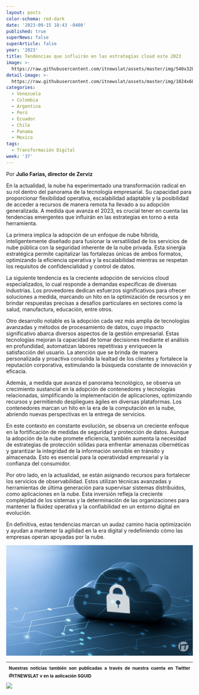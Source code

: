 ```yaml
---
layout: posts
color-schema: red-dark
date: '2023-09-15 18:43 -0400'
published: true
superNews: false
superArticle: false
year: '2023'
title: Tendencias que influirán en las estrategías cloud este 2023
image: >-
  https://raw.githubusercontent.com/itnewslat/assets/master/img/540x320/Cloud-segura-p.jpg
detail-image: >-
  https://raw.githubusercontent.com/itnewslat/assets/master/img/1024x680/Cloud-segura-g.jpg
categories:
  - Venezuela
  - Colombia
  - Argentina
  - Perú
  - Ecuador
  - Chile
  - Panama
  - Mexico
tags:
  - Transformación Digital
week: '37'
---
```

Por **Julio Farias, director de Zerviz**

En la actualidad, la nube ha experimentado una transformación radical en su rol dentro del panorama de la tecnología empresarial. Su capacidad para proporcionar flexibilidad operativa, escalabilidad adaptable y la posibilidad de acceder a recursos de manera remota ha llevado a su adopción generalizada. A medida que avanza el 2023, es crucial tener en cuenta las tendencias emergentes que influirán en las estrategias en torno a esta herramienta.

La primera implica la adopción de un enfoque de nube híbrida, inteligentemente diseñado para fusionar la versatilidad de los servicios de nube pública con la seguridad inherente de la nube privada. Esta sinergia estratégica permite capitalizar las fortalezas únicas de ambos formatos, optimizando la eficiencia operativa y la escalabilidad mientras se respetan los requisitos de confidencialidad y control de datos.

La siguiente tendencia es la creciente adopción de servicios cloud especializados, lo cual responde a demandas específicas de diversas industrias. Los proveedores dedican esfuerzos significativos para ofrecer soluciones a medida, marcando un hito en la optimización de recursos y en brindar respuestas precisas a desafíos particulares en sectores como la salud, manufactura, educación, entre otros.

Otro desarrollo notable es la adopción cada vez más amplia de tecnologías avanzadas y métodos de procesamiento de datos, cuyo impacto significativo abarca diversos aspectos de la gestión empresarial. Estas tecnologías mejoran la capacidad de tomar decisiones mediante el análisis en profundidad, automatizan labores repetitivas y enriquecen la satisfacción del usuario. La atención que se brinda de manera personalizada y proactiva consolida la lealtad de los clientes y fortalece la reputación corporativa, estimulando la búsqueda constante de innovación y eficacia.

Además, a medida que avanza el panorama tecnológico, se observa un crecimiento sustancial en la adopción de contenedores y tecnologías relacionadas, simplificando la implementación de aplicaciones, optimizando recursos y permitiendo despliegues ágiles en diversas plataformas. Los contenedores marcan un hito en la era de la computación en la nube, abriendo nuevas perspectivas en la entrega de servicios.

En este contexto en constante evolución, se observa un creciente enfoque en la fortificación de medidas de seguridad y protección de datos. Aunque la adopción de la nube promete eficiencia, también aumenta la necesidad de estrategias de protección sólidas para enfrentar amenazas cibernéticas y garantizar la integridad de la información sensible en tránsito y almacenada. Esto es esencial para la operatividad empresarial y la confianza del consumidor.

Por otro lado, en la actualidad, se están asignando recursos para fortalecer los servicios de observabilidad. Estos utilizan técnicas avanzadas y herramientas de última generación para supervisar sistemas distribuidos, como aplicaciones en la nube. Esta inversión refleja la creciente complejidad de los sistemas y la determinación de las organizaciones para mantener la fluidez operativa y la confiabilidad en un entorno digital en evolución.

En definitiva, estas tendencias marcan un audaz camino hacia optimización y ayudan a mantener la agilidad en la era digital y redefiniendo cómo las empresas operan apoyadas por la nube.

![](https://raw.githubusercontent.com/itnewslat/assets/master/img/540x320/Cloud-segura-p.jpg)

<table style="height: 42px;" width="569">
<tbody>
<tr>
<td style="text-align: justify;"><sub><strong>Nuestras noticias también son publicadas a través de nuestra cuenta en Twitter <a href="https://twitter.com/itnewslat?lang=es">@ITNEWSLAT</a> y en la aplicación <a href="https://squidapp.co/en/">SQUID</a></strong></sub></td>
</tr>
</tbody>
</table>

<img src="https://tracker.metricool.com/c3po.jpg?hash=56f88a41e39ab42c063cc51676587a04"/>